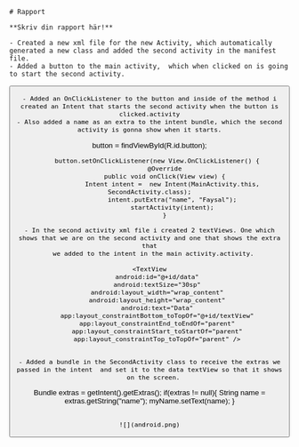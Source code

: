 ```
# Rapport

**Skriv din rapport här!**

- Created a new xml file for the new Activity, which automatically generated a new class and added the second activity in the manifest file.
- Added a button to the main activity,  which when clicked on is going to start the second activity.

```
<Button
        android:id="@+id/button"
        android:layout_width="wrap_content"
        android:layout_height="wrap_content"
        android:text="Start Activity2"
        app:layout_constraintBottom_toBottomOf="parent"
        app:layout_constraintEnd_toEndOf="parent"
        app:layout_constraintHorizontal_bias="0.498"
        app:layout_constraintStart_toStartOf="parent"
        app:layout_constraintTop_toTopOf="parent" />

```
- Added an OnClickListener to the button and inside of the method i created an Intent that starts the second activity when the button is clicked.activity
- Also added a name as an extra to the intent bundle, which the second activity is gonna show when it starts.

```
button = findViewById(R.id.button);

        button.setOnClickListener(new View.OnClickListener() {
            @Override
            public void onClick(View view) {
                Intent intent =  new Intent(MainActivity.this, SecondActivity.class);
                intent.putExtra("name", "Faysal");
                startActivity(intent);
            }
```
- In the second activity xml file i created 2 textViews. One which shows that we are on the second activity and one that shows the extra that
  we added to the intent in the main activity.activity.

```
<TextView
        android:id="@+id/textView"
        android:layout_width="wrap_content"
        android:layout_height="wrap_content"
        android:text="Second Activity"
        android:textSize="40sp"
        app:layout_constraintBottom_toBottomOf="parent"
        app:layout_constraintEnd_toEndOf="parent"
        app:layout_constraintStart_toStartOf="parent"
        app:layout_constraintTop_toTopOf="parent" />

    <TextView
        android:id="@+id/data"
        android:textSize="30sp"
        android:layout_width="wrap_content"
        android:layout_height="wrap_content"
        android:text="Data"
        app:layout_constraintBottom_toTopOf="@+id/textView"
        app:layout_constraintEnd_toEndOf="parent"
        app:layout_constraintStart_toStartOf="parent"
        app:layout_constraintTop_toTopOf="parent" />
```

- Added a bundle in the SecondActivity class to receive the extras we passed in the intent  and set it to the data textView so that it shows
  on the screen.

```

Bundle extras = getIntent().getExtras();
        if(extras != null){
            String name = extras.getString("name");
            myName.setText(name);
        }

```

![](android.png)